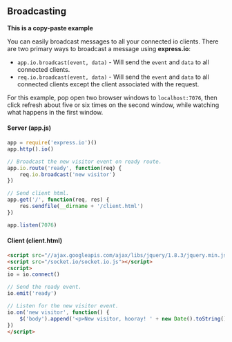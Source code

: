 
## Broadcasting

__This is a copy-paste example__

You can easily broadcast messages to all your connected io clients.  There are two primary ways to broadcast a message using __express.io__:

* `app.io.broadcast(event, data)` - Will send the `event` and `data` to all connected clients.
* `req.io.broadcast(event, data)` - Will send the `event` and `data` to all connected clients except the client associated with the request.

For this example, pop open two browser windows to `localhost:7076`, then click refresh about five or six times on the second window, while  watching what happens in the first window.


#### Server (app.js)

```js
app = require('express.io')()
app.http().io()

// Broadcast the new visitor event on ready route.
app.io.route('ready', function(req) {
    req.io.broadcast('new visitor')
})

// Send client html.
app.get('/', function(req, res) {
    res.sendfile(__dirname + '/client.html')
})

app.listen(7076)
```

#### Client (client.html)

```html
<script src="//ajax.googleapis.com/ajax/libs/jquery/1.8.3/jquery.min.js"></script>
<script src="/socket.io/socket.io.js"></script>
<script>
io = io.connect()

// Send the ready event.
io.emit('ready')

// Listen for the new visitor event.
io.on('new visitor', function() {
    $('body').append('<p>New visitor, hooray! ' + new Date().toString() +'</p>')
})
</script>
```
